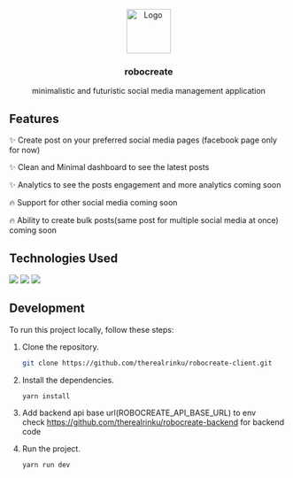 <div align="center">
    <img src="https://cdn-icons-png.flaticon.com/128/12435/12435234.png" alt="Logo" width="80" height="80">
    <h3>robocreate</h3>
    <p>minimalistic and futuristic social media management application</p>
</div>

## Features

✨ Create post on your preferred social media pages (facebook page only for now)


✨ Clean and Minimal dashboard to see the latest posts 


✨ Analytics to see the posts engagement and more analytics coming soon


🔥 Support for other social media coming soon 


🔥 Ability to create bulk posts(same post for multiple social media at once) coming soon


## Technologies Used
<img src="https://img.shields.io/badge/next-000000?style=for-the-badge&logo=nextdotjs&logoColor=white"/>
<img src="https://img.shields.io/badge/typescript-000000?style=for-the-badge&logo=typescript&logoColor=blue"/>
<img src="https://img.shields.io/badge/tailwindcss-000000?style=for-the-badge&logo=tailwindcss&logoColor=blue"/>

## Development

To run this project locally, follow these steps:

1. Clone the repository.
   ```bash
   git clone https://github.com/therealrinku/robocreate-client.git

2. Install the dependencies.
   ```bash
   yarn install
   
3. Add backend api base url(ROBOCREATE_API_BASE_URL) to env\
   check https://github.com/therealrinku/robocreate-backend for backend code


4. Run the project.
   ```bash
   yarn run dev
